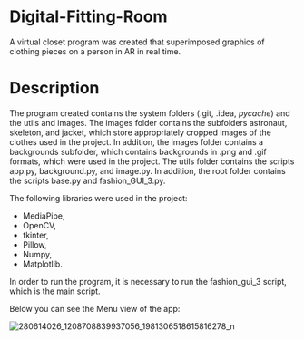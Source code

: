 # Digital-Fitting-Room

A virtual closet program was created that superimposed graphics of clothing pieces on a person in AR in real time.

# Description

The program created contains the system folders (.git, .idea, _pycache_) and the utils and images. The images folder contains the subfolders astronaut, skeleton, and jacket, which store appropriately cropped images of the clothes used in the project. In addition, the images folder contains a backgrounds subfolder, which contains backgrounds in .png and .gif formats, which were used in the project. The utils folder contains the scripts app.py, background.py, and image.py. In addition, the root folder contains the scripts base.py and fashion_GUI_3.py.

The following libraries were used in the project:
- MediaPipe, 
- OpenCV, 
- tkinter, 
- Pillow, 
- Numpy, 
- Matplotlib. 

In order to run the program, it is necessary to run the fashion_gui_3 script, which is the main script.

Below you can see the Menu view of the app:

![280614026_1208708839937056_1981306518615816278_n](https://user-images.githubusercontent.com/79842403/210452674-37334f9b-3311-4cad-9cb0-6629a5337b6d.png)
